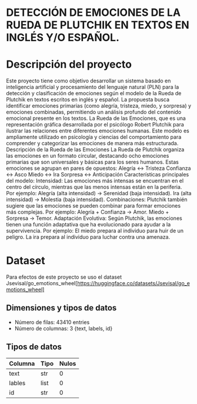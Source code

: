 # DETECCIÓN DE EMOCIONES DE LA RUEDA DE PLUTCHIK EN TEXTOS EN INGLÉS Y/O ESPAÑOL.

# Descripción del proyecto
Este proyecto tiene como objetivo desarrollar un sistema basado en inteligencia artificial y procesamiento del lenguaje natural (PLN) para la detección y clasificación de emociones según el modelo de la Rueda de Plutchik en textos escritos en inglés y español. La propuesta busca identificar emociones primarias (como alegría, tristeza, miedo, y sorpresa) y emociones combinadas, permitiendo un análisis profundo del contenido emocional presente en los textos. La Rueda de las Emociones, que es una representación gráfica desarrollada por el psicólogo Robert Plutchik para ilustrar las relaciones entre diferentes emociones humanas. Este modelo es ampliamente utilizado en psicología y ciencias del comportamiento para comprender y categorizar las emociones de manera más estructurada. Descripción de la Rueda de las Emociones La Rueda de Plutchik organiza las emociones en un formato circular, destacando ocho emociones primarias que son universales y básicas para los seres humanos. Estas emociones se agrupan en pares de opuestos: Alegría ↔ Tristeza Confianza ↔ Asco Miedo ↔ Ira Sorpresa ↔ Anticipación Características principales del modelo: Intensidad: Las emociones más intensas se encuentran en el centro del círculo, mientras que las menos intensas están en la periferia. Por ejemplo: Alegría (alta intensidad) → Serenidad (baja intensidad). Ira (alta intensidad) → Molestia (baja intensidad). Combinaciones: Plutchik también sugiere que las emociones se pueden combinar para formar emociones más complejas. Por ejemplo: Alegría + Confianza → Amor. Miedo + Sorpresa → Temor. Adaptación Evolutiva: Según Plutchik, las emociones tienen una función adaptativa que ha evolucionado para ayudar a la supervivencia. Por ejemplo: El miedo prepara al individuo para huir de un peligro. La ira prepara al individuo para luchar contra una amenaza.

# Dataset
Para efectos de este proyecto se uso el dataset Jsevisal/go_emotions_wheel[https://huggingface.co/datasets/Jsevisal/go_emotions_wheel]

## Dimensiones y tipos de datos
- Número de filas: 43410 entries
- Número de columnas: 3 {text, labels, id}

## Tipos de datos
| Columna | Tipo | Nulos |
|---------|------|--------|
| text    | str  | 0      |
| lables  | list  | 0      |
| id | str | 0 | 0 |